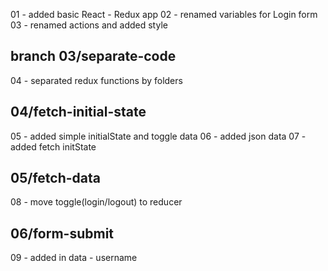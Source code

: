 
01 - added basic React - Redux app
02 - renamed variables for Login form
03 - renamed actions and added style

##  branch 03/separate-code

04 - separated redux functions by folders

##  04/fetch-initial-state

05 - added simple initialState and toggle data
06 - added json data
07 - added fetch initState 

##  05/fetch-data

08 - move toggle(login/logout) to reducer

##  06/form-submit

09 - added in data - username